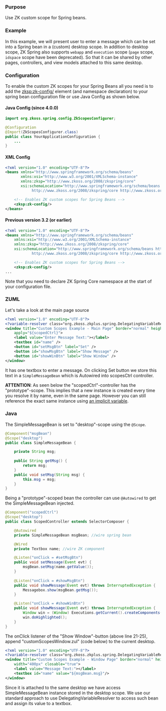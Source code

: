 ### Purpose

Use ZK custom scope for Spring beans.

### Example

In this example, we will present user to enter a message which can be
set into a Spring bean in a (custom) desktop scope. In addition to
desktop scope, ZK Spring also supports `webapp` and `execution` scope
(`page` scope, `idspace` scope have been deprecated). So that it can be
shared by other pages, controllers, and view models attached to this
same desktop.

### Configuration

To enable the custom ZK scopes for your Spring Beans all you need is to
add the <zksp:zk-config/> element (and namespace declaration) to your
spring bean configuration file or use Java Config as shown below.

#### Java Config (since 4.0.0)

```java
import org.zkoss.spring.config.ZkScopesConfigurer;

@Configuration
@Import(ZkScopesConfigurer.class)
public class YourApplicationConfiguration {
    ...
}
```

#### XML Config

```xml
<?xml version="1.0" encoding="UTF-8"?>
<beans xmlns="http://www.springframework.org/schema/beans"
       xmlns:xsi="http://www.w3.org/2001/XMLSchema-instance"
       xmlns:zksp="http://www.zkoss.org/2008/zkspring/core"
       xsi:schemaLocation="http://www.springframework.org/schema/beans http://www.springframework.org/schema/beans/spring-beans-3.0.xsd
            http://www.zkoss.org/2008/zkspring/core http://www.zkoss.org/2008/zkspring/core/zkspring-core-4.0.xsd">

    <!-- Enables ZK custom scopes for Spring Beans -->
    <zksp:zk-config/>
</beans>
```

#### Previous version 3.2 (or earlier)

```xml
<?xml version="1.0" encoding="UTF-8"?>
<beans xmlns="http://www.springframework.org/schema/beans"
    xmlns:xsi="http://www.w3.org/2001/XMLSchema-instance"
    xmlns:zksp="http://www.zkoss.org/2008/zkspring/core"
    xsi:schemaLocation="http://www.springframework.org/schema/beans http://www.springframework.org/schema/beans/spring-beans-3.0.xsd
            http://www.zkoss.org/2008/zkspring/core http://www.zkoss.org/2008/zkspring/core/zkspring-core.xsd">

    <!-- Enables ZK custom scopes for Spring Beans -->
    <zksp:zk-config/>
...
```

Note that you need to declare ZK Spring Core namespace at the start of
your configuration file.

### ZUML

Let's take a look at the main page source

```xml
<?xml version="1.0" encoding="UTF-8"?>
<?variable-resolver class="org.zkoss.zkplus.spring.DelegatingVariableResolver"?>
<window title="Custom Scopes Example - Main Page" border="normal" height="100px" width="400px" 
    apply="${scopedCtrl}">
    <label value="Enter Message Text:"></label>
    <textbox id="name" />
    <button id="setMsgBtn" label="Set" />
    <button id="showMsgBtn" label="Show Message" />
    <button id="showWinBtn" label="Show Window" />
</window>
```

It has one textbox to enter a message. On clicking Set button we store
this text in a `SimpleMessageBean` which is Autowired into scopesCtrl
controller.

**ATTENTION**: As seen below the "scopedCtrl"-controller has the
"prototype"-scope. This implies that a new instance is created every
time you resolve it by name, even in the same page. However you can
still reference the exact same instance using [ an implicit variable]({{site.baseurl}}/zk_dev_ref/mvc/composer#Retrieve_Composer_in_EL_Expressions).

### Java

The SimpleMessageBean is set to "desktop"-scope using the `@Scope`.

```java
@Component("msgBean")
@Scope("desktop")
public class SimpleMessageBean {

    private String msg;
    
    public String getMsg() {
        return msg;
    }
    public void setMsg(String msg) {
        this.msg = msg;
    }
}
```

Being a "prototype"-scoped bean the controller can use `@Autowired` to
get the SimpleMessageBean injected.

```java
@Component("scopedCtrl")
@Scope("desktop")
public class ScopedController extends SelectorComposer {

    @Autowired
    private SimpleMessageBean msgBean; //wire spring bean

    @Wired
    private Textbox name; //wire ZK component

    @Listen("onClick = #setMsgBtn")
    public void setMessage(Event evt) {
        msgBean.setMsg(name.getValue());
    }
    
    @Listen("onClick = #showMsgBtn")
    public void showMessage(Event evt) throws InterruptedException {
        Messagebox.show(msgBean.getMsg());
    }

    @Listen("onClick = #showWinBtn")
    public void showMessage(Event evt) throws InterruptedException {
        Window win = (Window) Executions.getCurrent().createComponents("customScopesWindow.zul", null, null);
        win.doHighlighted();
    }
}
```

The onClick listener of the "Show Window"-button (above line 21-25),
append "customScopesWindow.zul" (code below) to the current desktop.

```xml
<?xml version="1.0" encoding="UTF-8"?>
<?variable-resolver class="org.zkoss.zkplus.spring.DelegatingVariableResolver"?>
<window title="Custom Scopes Example - Window Page" border="normal" height="100px"
    width="400px" closable="true">
    <label value="Message Text:"></label>
    <textbox id="name" value="${msgBean.msg}"/>
</window>
```

Since it is attached to the same desktop we have access
SimpleMessageBean instance stored in the desktop scope. We use our
standard approach to use DelegatingVariableResolver to access such bean
and assign its value to a textbox.
